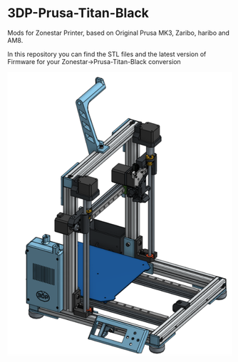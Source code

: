 # 3DP-Prusa-Titan-Black
Mods for Zonestar Printer, based on Original Prusa MK3, Zaribo, haribo and AM8.

In this repository you can find the STL files and the latest version of Firmware for your Zonestar->Prusa-Titan-Black conversion

![alt text](https://github.com/3DesignPrint/3DP-Prusa/blob/Prusa-Titan-Black/Images/Prusa-Titan-Black.png)
